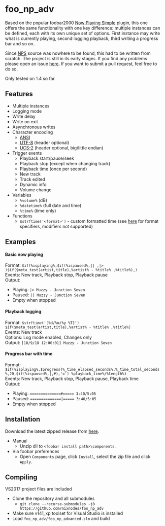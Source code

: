 # foo_np_adv
Based on the popular foobar2000 [Now Playing Simple](http://skipyrich.com/wiki/Foobar2000:Now_Playing_Simple) plugin, this one offers the same functionality with one key difference: multiple instances can be defined, each with its own unique set of options. First instance may write what is currently playing, second logging playback, third writing a progress bar and so on..

Since [NPS](http://skipyrich.com/wiki/Foobar2000:Now_Playing_Simple) source was nowhere to be found, this had to be written from scratch. The project is still in its early stages. If you find any problems please open an issue [here](https://github.com/nixnodes/foo_np_adv/issues). If you want to submit a pull request, feel free to do so.

Only tested on 1.4 so far.

## Features
* Multiple instances
* Logging mode
* Write delay
* Write on exit
* Asynchronous writes
* Character encoding
  - [ANSI](https://en.wikipedia.org/wiki/Windows_code_page#ANSI_code_page)
  - [UTF-8](https://en.wikipedia.org/wiki/UTF-8) (header optional)
  - [UCS-2](https://en.wikipedia.org/wiki/Universal_Coded_Character_Set) (header optional, big/little endian)
* Trigger events
  - Playback start/pause/seek
  - Playback stop (except when changing track)
  - Playback time (once per second)
  - New track  
  - Track edited
  - Dynamic info
  - Volume change
* Variables
  - `%volume%` (dB)
  - `%datetime%` (full date and time)
  - `%time%` (time only)
* Functions
  - `$strftime('<format>')` - custom formatted time (see [here](http://www.cplusplus.com/reference/ctime/strftime/) for format specifiers, modifiers not supported)
 
## Examples
#### Basic now playing
Format: `$if(%isplaying%,$if(%ispaused%,|| ,|> )$if($meta_test(artist,title),%artist% - %title% ,%title%),)`  
Events: New track, Playback stop, Playback pause  
Output:  
  - Playing: `|> Muzzy - Junction Seven`
  - Paused:  `|| Muzzy - Junction Seven`
  - Empty when stopped
  
#### Playback logging
Format: `$strftime('[%d/%m/%y %T]') $if($meta_test(artist,title),%artist% - %title% ,%title%)`  
Events: New track  
Options: Log mode enabled, Changes only  
Output: `[10/9/18 12:00:01] Muzzy - Junction Seven`

#### Progress bar with time
Format: `$if(%isplaying%,$progress(%_time_elapsed_seconds%,%_time_total_seconds%,20,$if(%ispaused%,|,#),'=') %playback_time%/%length%)`  
Events: New track, Playback stop, Playback pause, Playback time  
Output:
  - Playing: `==============#===== 3:40/5:05`
  - Paused:  `==============|===== 3:40/5:05`
  - Empty when stopped  

## Installation
Download the latest zipped release from [here](https://github.com/nixnodes/foo_np_adv/releases).
* Manual
  - Unzip dll to `<foobar install path>\components`.
* Via foobar preferences
  - Open `Components` page, click `Install`, select the zip file and click `Apply`.

## Compiling
VS2017 project files are included
* Clone the repository and all submodules
  - `git clone --recurse-submodules -j8 https://github.com/nixnodes/foo_np_adv`
* Make sure v141_xp toolset for Visual Studio is installed
* Load `foo_np_adv/foo_np_advanced.sln` and build 
